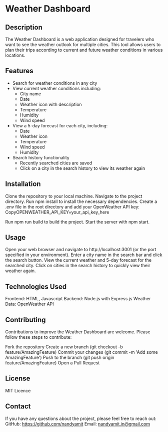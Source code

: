 # Weather Dashboard

## Description

The Weather Dashboard is a web application designed for travelers who want to see the weather outlook for multiple cities. This tool allows users to plan their trips according to current and future weather conditions in various locations.

## Features

- Search for weather conditions in any city
- View current weather conditions including:
  - City name
  - Date
  - Weather icon with description
  - Temperature
  - Humidity
  - Wind speed
- View a 5-day forecast for each city, including:
  - Date
  - Weather icon
  - Temperature
  - Wind speed
  - Humidity
- Search history functionality
  - Recently searched cities are saved
  - Click on a city in the search history to view its weather again

## Installation

Clone the repository to your local machine.
Navigate to the project directory.
Run npm install to install the necessary dependencies.
Create a .env file in the root directory and add your OpenWeather API key:
CopyOPENWEATHER_API_KEY=your_api_key_here

Run npm run build to build the project.
Start the server with npm start.

## Usage

Open your web browser and navigate to http://localhost:3001 (or the port specified in your environment).
Enter a city name in the search bar and click the search button.
View the current weather and 5-day forecast for the searched city.
Click on cities in the search history to quickly view their weather again.

## Technologies Used

Frontend: HTML, Javascript
Backend: Node.js with Express.js
Weather Data: OpenWeather API

## Contributing
Contributions to improve the Weather Dashboard are welcome. Please follow these steps to contribute:

Fork the repository
Create a new branch (git checkout -b feature/AmazingFeature)
Commit your changes (git commit -m 'Add some AmazingFeature')
Push to the branch (git push origin feature/AmazingFeature)
Open a Pull Request

## License
MIT Licence

## Contact
If you have any questions about the project, please feel free to reach out:
GitHub: https://github.com/nandyamit
Email: nandyamit.in@gmail.com